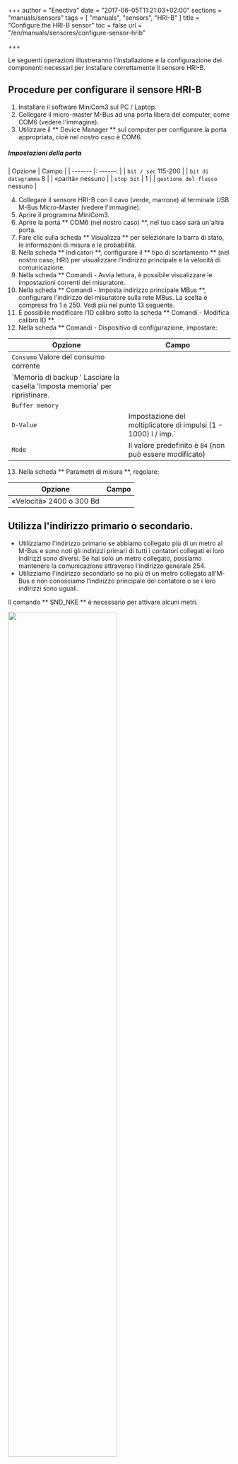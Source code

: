 +++
author = "Enectiva"
date = "2017-06-05T11:21:03+02:00"
sections = "manuals/sensors"
tags = [
    "manuals",
    "sensors",
    "HRI-B"
]
title = "Configure the HRI-B sensor"
toc = false
url = "/en/manuals/sensores/configure-sensor-hrib"

+++

Le seguenti operazioni illustreranno l'installazione e la configurazione dei componenti necessari per installare correttamente il sensore HRI-B.

## Procedure per configurare il sensore HRI-B

1. Installare il software MiniCom3 sul PC / Laptop.
2. Collegare il micro-master M-Bus ad una porta libera del computer, come COM6 (vedere l'immagine).
3. Utilizzare il ** Device Manager ** sul computer per configurare la porta appropriata, cioè nel nostro caso è COM6.

##### Impostazioni della porta

| Opzione | Campo |
| ------- |: ------: |
| `bit / sec` 115-200 |
| `bit di datagramma` 8 |
| «parità» nessuno |
| `stop bit` | 1 |
| `gestione del flusso` nessuno |

4. Collegare il sensore HRI-B con il cavo (verde, marrone) al terminale USB M-Bus Micro-Master (vedere l'immagine).
5. Aprire il programma MiniCom3.
6. Aprire la porta ** COM6 (nel nostro caso) **, nel tuo caso sarà un'altra porta.
7. Fare clic sulla scheda ** Visualizza ** per selezionare la barra di stato, le informazioni di misura e le probabilità.
8. Nella scheda ** Indicatori **, configurare il ** tipo di scartamento ** (nel nostro caso, HRI) per visualizzare l'indirizzo principale e la velocità di comunicazione.
9. Nella scheda ** Comandi - Avvia lettura, è possibile visualizzare le impostazioni correnti del misuratore.
10. Nella scheda ** Comandi - Imposta indirizzo principale MBus **, configurare l'indirizzo del misuratore sulla rete MBus. La scelta è compresa fra 1 e 250. Vedi più nel punto 13 seguente.
11. È possibile modificare l'ID calibro sotto la scheda ** Comandi - Modifica calibro ID **.
12. Nella scheda ** Comandi - Dispositivo di configurazione, impostare:

| Opzione | Campo |
| -------- | ------- |
| `Consumo` Valore del consumo corrente
| `Memoria di backup ' Lasciare la casella 'Imposta memoria' per ripristinare. |
| `Buffer memory` ||
| `D-Value` | Impostazione del moltiplicatore di impulsi (1 - 1000) l / imp.` |
| `Mode` | Il valore predefinito è `B4` (non può essere modificato) |

13. Nella scheda ** Parametri di misura **, regolare:

| Opzione | Campo |
| -------- | ------- |
| «Velocità» 2400 o 300 Bd |

## Utilizza l'indirizzo primario o secondario.

- Utilizziamo l'indirizzo primario se abbiamo collegato più di un metro al M-Bus e sono noti gli indirizzi primari di tutti i contatori collegati ei loro indirizzi sono diversi. Se hai solo un metro collegato, possiamo mantenere la comunicazione attraverso l'indirizzo generale 254.
- Utilizziamo l'indirizzo secondario se ho più di un metro collegato all'M-Bus e non conosciamo l'indirizzo principale del contatore o se i loro indirizzi sono uguali.

Il comando ** SND_NKE ** è necessario per attivare alcuni metri.

<img class="center" src="/images/connection-hrib-to-computer.jpg" style="width:70%"></img>
